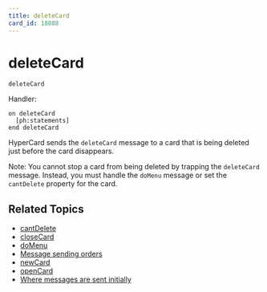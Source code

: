 ```yaml
---
title: deleteCard
card_id: 18888
---
```


# deleteCard

```
deleteCard
```

Handler:

```
on deleteCard
  [ph:statements]
end deleteCard
```

HyperCard sends the `deleteCard` message to a card that is being deleted just before the card disappears.

Note:  You cannot stop a card from being deleted by trapping the `deleteCard` message. Instead, you must handle the `doMenu` message or set the `cantDelete` property for the card. 

## Related Topics

* [cantDelete](/HyperTalkReference/properties/cantDelete)
* [closeCard](/HyperTalkReference/systemmessages/closeCard)
* [doMenu](/HyperTalkReference/commands/doMenu)
* [Message sending orders](/HyperTalkReference/systemmessages/Message-sending-orders)
* [newCard](/HyperTalkReference/systemmessages/newCard)
* [openCard](/HyperTalkReference/systemmessages/openCard)
* [Where messages are sent initially](/HyperTalkReference/systemmessages/Where-messages-are-sent-initially)
